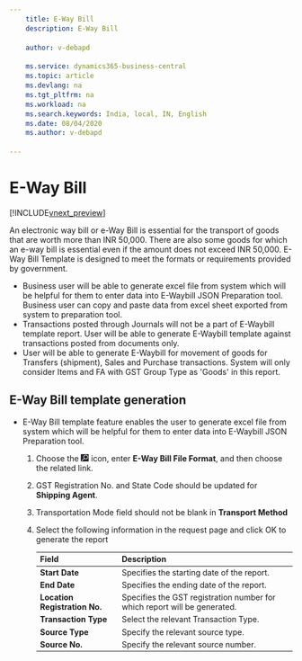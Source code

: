 ```yaml
---
    title: E-Way Bill
    description: E-Way Bill

    author: v-debapd

    ms.service: dynamics365-business-central
    ms.topic: article
    ms.devlang: na
    ms.tgt_pltfrm: na
    ms.workload: na
    ms.search.keywords: India, local, IN, English
    ms.date: 08/04/2020
    ms.author: v-debapd

---
```

# E-Way Bill

[!INCLUDE[vnext_preview](../../includes/vnext_preview.md)]

An electronic way bill or e-Way Bill is essential for the transport of goods that are worth more than INR 50,000. There are also some goods for which an e-way bill is essential even if the amount does not exceed INR 50,000. E-Way Bill Template is designed to meet the formats or requirements provided by government. 

- Business user will be able to generate excel file from system which will be helpful for them to enter data into E-Waybill JSON Preparation tool. Business user can copy and paste data from excel sheet exported from system to preparation tool.
- Transactions posted through Journals will not be a part of E-Waybill template report. User will be able to generate E-Waybill template against transactions posted from documents only.
- User will be able to generate E-Waybill for movement of goods for Transfers (shipment), Sales and Purchase transactions. System will only consider Items and FA with GST Group Type as 'Goods' in this report.


## E-Way Bill template generation

- E-Way Bill template feature enables the user to generate excel file from system which will be helpful for them to enter data into E-Waybill JSON Preparation tool.

  1. Choose the ![Search for Page or Report](image/search_small.png "Search for Page or Report icon") icon, enter **E-Way Bill File Format**, and then choose the related link.
  2. GST Registration No. and State Code should be updated for **Shipping Agent**.
  3. Transportation Mode field should not be blank in **Transport Method**
  4. Select the following information in the request page and click OK to generate the report

     |Field|Description|
     |---------|---------|
     |**Start Date**|Specifies the starting date of the report.|
     |**End Date**|Specifies the ending date of the report.|
     |**Location Registration No.**|Specifies the GST registration number for which report will be generated.|
     |**Transaction Type**|Select the relevant Transaction Type.|
     |**Source Type**|Specify the relevant source type.|
     |**Source No.**|Specify the relevant source number.|




